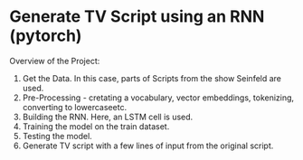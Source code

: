 # Generate TV Script using an RNN (pytorch)

Overview of the Project:

1. Get the Data. In this case, parts of Scripts from the show Seinfeld are used.
2. Pre-Processing - cretating a vocabulary, vector embeddings, tokenizing, converting to lowercaseetc.
3. Building the RNN. Here, an LSTM cell is used.
4. Training the model on the train dataset.
5. Testing the model.
6. Generate TV script with a few lines of input from the original script.

